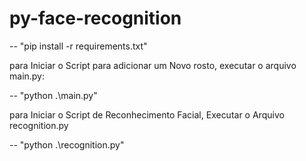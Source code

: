 # py-face-recognition

-- "pip install -r requirements.txt"

para Iniciar o Script para adicionar um Novo rosto, executar o arquivo main.py:

-- "python .\main.py"

para Iniciar o Script de Reconhecimento Facial, Executar o Arquivo recognition.py

-- "python .\recognition.py"
